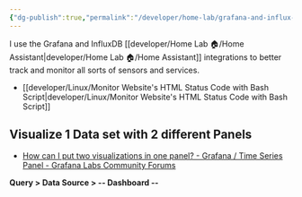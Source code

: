 ```yaml
---
{"dg-publish":true,"permalink":"/developer/home-lab/grafana-and-influx-db/","noteIcon":""}
---
```


I use the Grafana and InfluxDB [[developer/Home Lab 🏠/Home Assistant\|developer/Home Lab 🏠/Home Assistant]] integrations to better track and monitor all sorts of sensors and services.

- [[developer/Linux/Monitor Website's HTML Status Code with Bash Script\|developer/Linux/Monitor Website's HTML Status Code with Bash Script]]

## Visualize 1 Data set with 2 different Panels
- [How can I put two visualizations in one panel? - Grafana / Time Series Panel - Grafana Labs Community Forums](https://community.grafana.com/t/how-can-i-put-two-visualizations-in-one-panel/58531)

**Query > Data Source > -- Dashboard --**